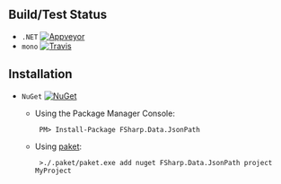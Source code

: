 
## Build/Test Status

  - `.NET` [![Appveyor](https://ci.appveyor.com/api/projects/status/qptiljoni4sbm3il?svg=true)](https://ci.appveyor.com/project/j-alexander/fsharp-data-jsonpath)
  - `mono` [![Travis](https://api.travis-ci.org/j-alexander/FSharp.Data.JsonPath.svg)](https://travis-ci.org/j-alexander/FSharp.Data.JsonPath)

## Installation

 - `NuGet` [![NuGet](https://img.shields.io/nuget/v/FSharp.Data.JsonPath.svg?style=flat)](https://www.nuget.org/packages/FSharp.Data.JsonPath/)
   - Using the Package Manager Console:

     ```
      PM> Install-Package FSharp.Data.JsonPath
     ```

   - Using [paket](https://fsprojects.github.io/Paket/):
   
     ```
      >./.paket/paket.exe add nuget FSharp.Data.JsonPath project MyProject
     ```

